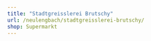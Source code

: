 ```yaml
---
title: "Stadtgreisslerei Brutschy"
url: /neulengbach/stadtgreisslerei-brutschy/
shop: Supermarkt
---
```

